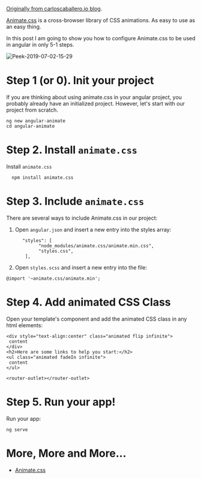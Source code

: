 [Originally from carloscaballero.io blog](https://carloscaballero.io/angular-animate-css-in-only-5-steps).

[Animate.css](http://daneden.github.io/animate.css) is a cross-browser library of CSS animations. As easy to use as an easy thing.

In this post I am going to show you how to configure Animate.css to be used in angular in only 5-1 steps.

![Peek-2019-07-02-15-29](/content/images/2019/07/Peek-2019-07-02-15-29.gif)

# Step 1 (or 0). Init your project

If you are thinking about using animate.css in your angular project, you probably already have an initialized project. However, let's start with our project from scratch.

```
ng new angular-animate
cd angular-animate
```

# Step 2. Install `animate.css`

Install `animate.css`

```
  npm install animate.css
```

# Step 3. Include `animate.css`

There are several ways to include Animate.css in our project:

1. Open `angular.json` and insert a new entry into the styles array:

```
      "styles": [
            "node_modules/animate.css/animate.min.css",
            "styles.css",
       ],
```

2. Open `styles.scss` and insert a new entry into the file:

```
@import '~animate.css/animate.min';
```

# Step 4. Add animated CSS Class

Open your template's component and add the animated CSS class in any html elements:

```
<div style="text-align:center" class="animated flip infinite">
 content
</div>
<h2>Here are some links to help you start:</h2>
<ul class="animated fadeIn infinite">
 content
</ul>

<router-outlet></router-outlet>

```

# Step 5. Run your app!

Run your app:

```
ng serve
```

# More, More and More...

- [Animate.css](https://daneden.github.io/animate.css/)
